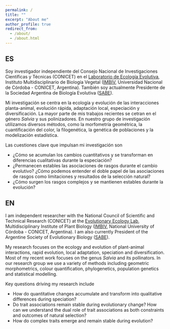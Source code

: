 ```yaml
---
permalink: /
title: ""
excerpt: "About me"
author_profile: true
redirect_from: 
  - /about/
  - /about.html
---
```


## ES  

Soy investigador independiente del Consejo Nacional de Investigaciones Científicas y Técnicas (CONICET) en el [Laboratorio de Ecología Evolutiva](http://www.efn.uncor.edu/departamentos/divbioeco/otras/bioflor/), Instituto Multidisciplinario de Biología Vegetal ([IMBIV](http://imbiv.conicet.unc.edu.ar/), Universidad Nacional de Córdoba - CONICET, Argentina). También soy actualmente Presidente de la Sociedad Argentina de Biología Evolutiva ([SABE](https://sociedadevolucion.com.ar/)).

Mi investigación se centra en la ecología y evolución de las interacciones planta-animal, evolución rápida, adaptación local, especiación y diversificación. La mayor parte de mis trabajos recientes se cetran en el género *Salvia* y sus polinizadores. En nuestro grupo de investigación utilizamos diversos métodos, como la morfometría geométrica, la cuantificación del color, la filogenética, la genética de poblaciones y la modelización estadística. 

Las cuestiones clave que impulsan mi investigación son
+ ¿Cómo se acumulan los cambios cuantitativos y se transforman en diferencias cualitativas durante la especiación?
+ ¿Permanecen estables las asociaciones de rasgos durante el cambio evolutivo? ¿Cómo podemos entender el doble papel de las asociaciones de rasgos como limitaciones y resultados de la selección natural?
+ ¿Cómo surgen los rasgos complejos y se mantienen estables durante la evolución?

## EN   

I am independent researcher with the National Council of Scientific and Technical Research (CONICET) at the [Evolutionary Ecology Lab](http://www.efn.uncor.edu/departamentos/divbioeco/otras/bioflor/), Multidisciplinary Institute of Plant Biology ([IMBIV](http://imbiv.conicet.unc.edu.ar/), National University of Córdoba - CONICET, Argentina). I am also currently President of the Argentine Society of Evolutionary Biology ([SABE](https://sociedadevolucion.com.ar/)).

My research focuses on the ecology and evolution of plant-animal interactions, rapid evolution, local adaptation, speciation and diversification. Most of my recent work focuses on the genus *Salvia* and its pollinators. In our research group we use a variety of methods including  geometric morphometrics, colour quantification, phylogenetics, population genetics and statistical modelling.

Key questions driving my research include
+ How do quantitative changes accumulate and transform into qualitative differences during speciation?
+ Do trait associations remain stable during evolutionary change? How can we understand the dual role of trait associations as both constraints and outcomes of natural selection?
+ How do complex traits emerge and remain stable during evolution?


